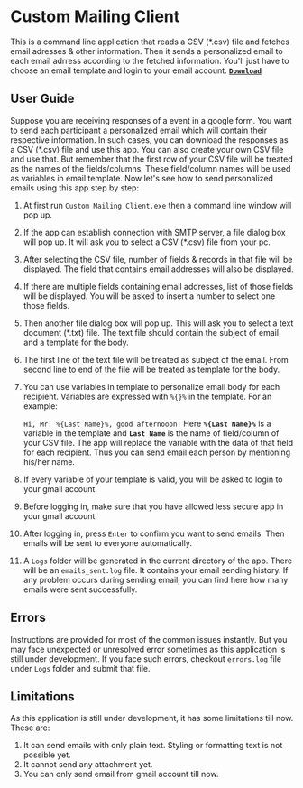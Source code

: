 # Custom Mailing Client
This is a command line application that reads a CSV (\*.csv) file and fetches email adresses & other information. Then it sends a personalized email to each email adrress according to the fetched information. You'll just have to choose an email template and login to your email account.
**[`Download`](https://github.com/sakibhossain323/Custom-Mailing-Client/releases)**
## User Guide
Suppose you are receiving responses of a event in a google form. You want to send each participant a personalized email which will contain their respective information. In such cases, you can download the responses as a CSV (\*.csv) file and use this app. You can also create your own CSV file and use that. But remember that the first row of your CSV file will be treated as the names of the fields/columns. These field/column names will be used as variables in email template. Now let's see how to send personalized emails using this app step by step:
1. At first run `Custom Mailing Client.exe` then a command line window will pop up.
2. If the app can establish connection with SMTP server, a file dialog box will pop up. It will ask you to select a CSV (\*.csv) file from your pc.
3. After selecting the CSV file, number of fields & records in that file will be displayed. The field that contains email addresses will also be displayed.
4. If there are multiple fields containing email addresses, list of those fields will be displayed. You will be asked to insert a number to select one those fields.
5. Then another file dialog box will pop up. This will ask you to select a text document (\*.txt) file. The text file should contain the subject of email and a template for the body.
6. The first line of the text file will be treated as subject of the email. From second line to end of the file will be treated as template for the body.
7. You can use variables in template to personalize email body for each recipient. Variables are expressed with `%{}%` in the template. For an example: 

    `Hi, Mr. %{Last Name}%, good afternooon!` Here **`%{Last Name}%`** is a variable in the template and **`Last Name`** is the name of field/column of your CSV file. The app will replace the variable with the data of that field for each recipient. Thus you can send email each person by mentioning his/her name.
8. If every variable of your template is valid, you will be asked to login to your gmail account.
9. Before logging in, make sure that you have allowed less secure app in your gmail account.
10. After logging in, press `Enter` to confirm you want to send emails. Then emails will be sent to everyone automatically. 
11. A `Logs` folder will be generated in the current directory of the app. There will be an `emails_sent.log` file. It contains your email sending history. If any problem occurs during sending email, you can find here how many emails were sent successfully.
## Errors
Instructions are provided for most of the common issues instantly. But you may face unexpected or unresolved error sometimes as this application is still under development. If you face such errors, checkout `errors.log` file under `Logs` folder and submit that file.
## Limitations
As this application is still under development, it has some limitations till now. These are:
1. It can send emails with only plain text. Styling or formatting text is not possible yet.
2. It cannot send any attachment yet.
3. You can only send email from gmail account till now.  
